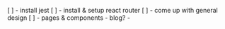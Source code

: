 [ ] - install jest
[ ] - install & setup react router
[ ] - come up with general design
[ ] - pages & components
    - blog?
    - 